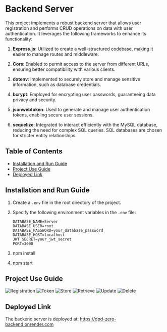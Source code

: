 # Backend Server

This project implements a robust backend server that allows user registration and performs CRUD operations on data with user authentication. It leverages the following frameworks to enhance its functionality:

1. **Express.js**: Utilized to create a well-structured codebase, making it easier to manage routes and middleware.

2. **Cors**: Enabled to permit access to the server from different URLs, ensuring better compatibility with various clients.

3. **dotenv**: Implemented to securely store and manage sensitive information, such as database credentials.

4. **bcrypt**: Employed for encrypting user passwords, guaranteeing data privacy and security.

5. **jsonwebtoken**: Used to generate and manage user authentication tokens, enabling secure user sessions.

6. **sequelize**: Integrated to interact efficiently with the MySQL database, reducing the need for complex SQL queries. SQL databases are chosen for stricter entity relationships.

## Table of Contents

- [Installation and Run Guide](#installation-and-run-guide)
- [Project Use Guide](#project-use-guide)
- [Deployed Link](#deployed-link)

## Installation and Run Guide

1. Create a `.env` file in the root directory of the project.

2. Specify the following environment variables in the `.env` file:

   ```env
   DATABASE_NAME=Server
   DATABASE_USER=root
   DATABASE_PASSWORD=your_database_password
   DATABASE_HOST=localhost
   JWT_SECRET=your_jwt_secret
   PORT=3000

3. npm install

4. npm start

## Project Use Guide

![Registration](screenshots/register.jpg)
![Token](screenshots/generate.jpg)
![Store](screenshots/store.jpg)
![Retrieve](screenshots/retrieve.jpg)
![Update](screenshots/update.jpg)
![Delete](screenshots/delete.jpg)

## Deployed Link
The backend server is deployed at: https://dpd-zero-backend.onrender.com


